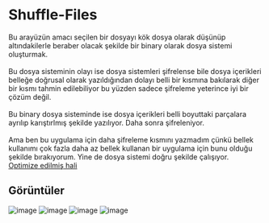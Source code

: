 # Shuffle-Files
Bu arayüzün amacı seçilen bir dosyayı kök dosya olarak düşünüp altındakilerle beraber olacak şekilde bir binary olarak dosya sistemi oluşturmak. 
<br>
<br>
Bu dosya sisteminin olayı ise dosya sistemleri şifrelense bile dosya içerikleri belleğe doğrusal olarak yazıldığından dolayı belli bir kısmına bakılarak diğer bir kısmı tahmin edilebiliyor bu yüzden sadece şifreleme yeterince iyi bir çözüm değil. 
<br>
<br>
Bu binary dosya sisteminde ise dosya içerikleri belli boyuttaki parçalara ayrılıp karıştırlmış şekilde yazılıyor. Daha sonra şifreleniyor.
<br>
<br>
Ama ben bu uygulama için daha şifreleme kısmını yazmadım çünkü bellek kullanımı çok fazla daha az bellek kullanan bir uygulama için bunu olduğu şekilde bırakıyorum. Yine de dosya sistemi doğru şekilde çalışıyor.
<br>
<a href="https://github.com/inferna15/file-system">Optimize edilmiş hali</a>
## Görüntüler
![image](https://github.com/user-attachments/assets/e67d39b2-d665-415c-88f1-c25e4ea818ce)
![image](https://github.com/user-attachments/assets/c1092d64-a81e-4c22-88e4-e35f1fcf2f08)
![image](https://github.com/user-attachments/assets/dec09ac3-e9bc-470a-84e8-ff9797b2913c)
![image](https://github.com/user-attachments/assets/938e1cdf-e1e8-4df2-b618-8289bb067005)
